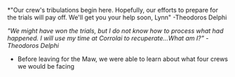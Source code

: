 *"Our crew's tribulations begin here. Hopefully, our efforts to prepare for the trials will pay off. We'll get you your help soon, Lynn" -Theodoros Delphi 

*"We might have won the trials, but I do not know how to process what had happened. I will use my time at Corrolai to recuperate…What am I?" -Theodoros Delphi*

- Before leaving for the Maw, we were able to learn about what four crews we would be facing 